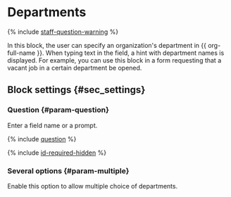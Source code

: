 # Departments

{% include [staff-question-warning](../../_includes/forms/staff-question-warning.md) %}

In this block, the user can specify an organization's department in {{ org-full-name }}. When typing text in the field, a hint with department names is displayed. For example, you can use this block in a form requesting that a vacant job in a certain department be opened.


## Block settings {#sec_settings}

### Question {#param-question}

Enter a field name or a prompt.

{% include [question](../../_includes/forms/question.md) %}

{% include [id-required-hidden](../../_includes/forms/id-required-hidden.md) %}

### Several options {#param-multiple}

Enable this option to allow multiple choice of departments.